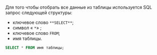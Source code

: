 Для того чтобы отобрать все данные из таблицы используется SQL запрос следующей структуры: 

- ключевое слово `**SELECT**`; 
- символ « `*`» ; 
- ключевое слово `FROM`; 
- имя таблицы.
```sql
SELECT * FROM имя таблицы;
```
